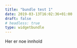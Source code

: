 ```yaml
---
title: "bundle test 1"
date: 2019-03-13T16:02:36+01:00
draft: false 
# headless: true
type: widgetbundle
---
```

Her er noe innhold